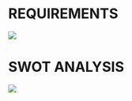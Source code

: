 # REQUIREMENTS
![](https://user-images.githubusercontent.com/39693903/114997266-46470880-9ebd-11eb-9230-bf2a8aa3fe8c.jpg)

# SWOT ANALYSIS
![](https://user-images.githubusercontent.com/39693903/114997419-6f679900-9ebd-11eb-9962-7ba291aaf9fa.jpg)
